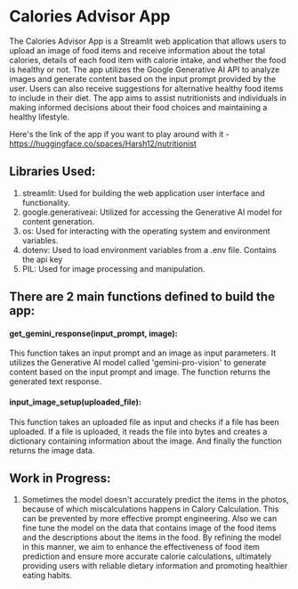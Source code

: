 # Calories Advisor App

The Calories Advisor App is a Streamlit web application that allows users to upload an image of food items and receive information about the total calories, details of each food item with calorie intake, and whether the food is healthy or not. The app utilizes the Google Generative AI API to analyze images and generate content based on the input prompt provided by the user. Users can also receive suggestions for alternative healthy food items to include in their diet. The app aims to assist nutritionists and individuals in making informed decisions about their food choices and maintaining a healthy lifestyle.

Here's the link of the app if you want to play around with it - https://huggingface.co/spaces/Harsh12/nutritionist

## Libraries Used:
1. streamlit: Used for building the web application user interface and functionality.
2. google.generativeai: Utilized for accessing the Generative AI model for content generation.
3. os: Used for interacting with the operating system and environment variables.
4. dotenv: Used to load environment variables from a .env file. Contains the api key
5. PIL: Used for image processing and manipulation.
   
## There are 2 main functions defined to build the app:

#### get_gemini_response(input_prompt, image): 
This function takes an input prompt and an image as input parameters. It utilizes the Generative AI model called 'gemini-pro-vision' to generate content based on the input prompt and image. The function returns the generated text response.

#### input_image_setup(uploaded_file): 
This function takes an uploaded file as input and checks if a file has been uploaded. If a file is uploaded, it reads the file into bytes and creates a dictionary containing information about the image. And finally the function returns the image data.

## Work in Progress:
1. Sometimes the model doesn't accurately predict the items in the photos, because of which miscalculations happens in Calory Calculation. This can be prevented by more effective prompt engineering. Also we can fine tune the model on the data that contains image of the food items and the descriptions about the items in the food. By refining the model in this manner, we aim to enhance the effectiveness of food item prediction and ensure more accurate calorie calculations, ultimately providing users with reliable dietary information and promoting healthier eating habits.

